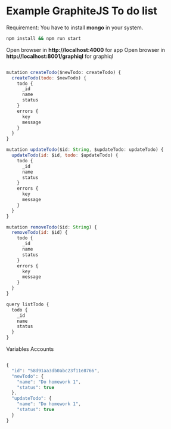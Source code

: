 # Example GraphiteJS To do list

Requirement: You have to install **mongo** in your system.



```bash
npm install && npm run start
```


Open browser in **http://localhost:4000** for app
Open browser in **http://localhost:8001/graphiql** for graphiql


```javascript

mutation createTodo($newTodo: createTodo) {
  createTodo(todo: $newTodo) {
    todo {
      _id
      name
      status
    }
    errors {
      key
      message
    }
  }
}

mutation updateTodo($id: String, $updateTodo: updateTodo) {
  updateTodo(id: $id, todo: $updateTodo) {
    todo {
      _id
      name
      status
    }
    errors {
      key
      message
    }
  }
}

mutation removeTodo($id: String) {
  removeTodo(id: $id) {
    todo {
      _id
      name
      status
    }
    errors {
      key
      message
    }
  }
}

query listTodo {
  todo {
    _id
    name
    status
  }
}


```

Variables Accounts


```Javascript

{
  "id": "58d91aa3db0abc23f11e8766",
  "newTodo": {
    "name": "Do homework 1",
    "status": true
  },
  "updateTodo": {
    "name": "Do homework 1",
    "status": true
  }
}

```
